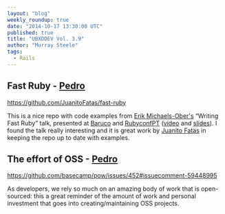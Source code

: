 ```yaml
---
layout: "blog"
weekly_roundup: true
date: "2014-10-17 13:30:00 UTC"
published: true
title: "UBXDDEV Vol. 3.9"
author: "Murray Steele"
tags:
  - Rails
---
```


## Fast Ruby - [Pedro](http://www.unboxedconsulting.com/people/pedro-moreira/)

https://github.com/JuanitoFatas/fast-ruby

This is a nice repo with code examples from [Erik Michaels-Ober's](https://github.com/sferik) “Writing Fast Ruby” talk, presented at [Baruco](http://www.baruco.org/) and [RubyconfPT](http://rubyconf.pt/) ([video](https://www.youtube.com/watch?v=fGFM_UrSp70) and [slides](https://speakerdeck.com/sferik/writing-fast-ruby)). I found the talk really interesting and it is great work by [Juanito Fatas](https://github.com/JuanitoFatas) in keeping the repo up to date with examples.

## The effort of OSS - [Pedro](http://www.unboxedconsulting.com/people/pedro-moreira)

https://github.com/basecamp/pow/issues/452#issuecomment-59448995

As developers, we rely so much on an amazing body of work that is open-sourced: this a great reminder of the amount of work and personal investment that goes into creating/maintaining OSS projects.
